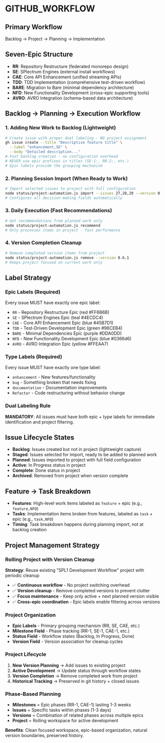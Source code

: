 # GITHUB_WORKFLOW

## Primary Workflow
Backlog → Project → Planning → Implementation

## Seven-Epic Structure
- **RR**: Repository Restructure (federated monorepo design)
- **SE**: SPlectrum Engines (external install workflows)  
- **CAE**: Core API Enhancement (unified streaming APIs)
- **TDD**: TDD Implementation (comprehensive test-driven workflow)
- **BARE**: Migration to Bare (minimal dependency architecture)
- **NFD**: New Functionality Development (cross-epic supporting tools)
- **AVRO**: AVRO Integration (schema-based data architecture)

## Backlog → Planning → Execution Workflow

### 1. Adding New Work to Backlog (Lightweight)
```bash
# Create issue with proper dual labeling - NO project assignment  
gh issue create --title "Descriptive feature title" \
  --label "enhancement,SE" \
  --body "Detailed description..."
# Fast backlog creation - no configuration overhead
# NEVER use epic prefixes in titles (SE-1:, RR-2:, etc.)
# Epic labels provide the grouping mechanism
```

### 2. Planning Session Import (When Ready to Work)
```bash
# Import selected issues to project with full configuration
node status/project-automation.js import --issues 27,28,29 --version 0.6.2
# Configures all decision-making fields automatically
```

### 3. Daily Execution (Fast Recommendations)
```bash
# Get recommendations from planned work only
node status/project-automation.js recommend
# Only processes items in project - fast performance
```

### 4. Version Completion Cleanup
```bash
# Remove completed version items from project
node status/project-automation.js remove --version 0.6.1
# Keeps project focused on current work only
```

## Label Strategy

### Epic Labels (Required)
Every issue MUST have exactly one epic label:
- `RR` - Repository Restructure Epic (red #FF6B6B)
- `SE` - SPlectrum Engines Epic (teal #4ECDC4)  
- `CAE` - Core API Enhancement Epic (blue #45B7D1)
- `TDD` - Test-Driven Development Epic (green #96CEB4)
- `BARE` - Minimal Dependencies Epic (purple #DDA0DD)
- `NFD` - New Functionality Development Epic (blue #0366d6)
- `AVRO` - AVRO Integration Epic (yellow #FFEAA7)

### Type Labels (Required)
Every issue MUST have exactly one type label:
- `enhancement` - New features/functionality
- `bug` - Something broken that needs fixing
- `documentation` - Documentation improvements
- `Refactor` - Code restructuring without behavior change

### Dual Labeling Rule
**MANDATORY**: All issues must have both epic + type labels for immediate identification and project filtering.

## Issue Lifecycle States
- **Backlog**: Issues created but not in project (lightweight capture)
- **Staged**: Issues selected for import, ready to be added to planned work
- **Planned**: Issues imported to project with full field configuration  
- **Active**: In Progress status in project
- **Complete**: Done status in project
- **Archived**: Removed from project when version complete

## Feature → Task Breakdown
- **Features**: High-level work items labeled as `feature` + epic (e.g., `feature,NFD`)
- **Tasks**: Implementation items broken from features, labeled as `task` + epic (e.g., `task,NFD`)
- **Timing**: Task breakdown happens during planning import, not at backlog creation

## Project Management Strategy

### Rolling Project with Version Cleanup
**Strategy**: Reuse existing "SPL1 Development Workflow" project with periodic cleanup
- ✅ **Continuous workflow** - No project switching overhead
- ✅ **Version cleanup** - Remove completed versions to prevent clutter  
- ✅ **Focus maintenance** - Keep only active + next planned version visible
- ✅ **Cross-epic coordination** - Epic labels enable filtering across versions

### Project Organization
- **Epic Labels** - Primary grouping mechanism (RR, SE, CAE, etc.)
- **Milestone Field** - Phase tracking (RR-1, SE-1, CAE-1, etc.) 
- **Status Field** - Workflow states (Backlog, In Progress, Done)
- **Version Field** - Version association for cleanup cycles

### Project Lifecycle
1. **New Version Planning** → Add issues to existing project
2. **Active Development** → Update status through workflow states  
3. **Version Completion** → Remove completed work from project
4. **Historical Tracking** → Preserved in git history + closed issues

### Phase-Based Planning
- **Milestones** = Epic phases (RR-1, CAE-1) lasting 1-3 weeks
- **Issues** = Specific tasks within phases (1-3 days)  
- **Versions** = Combination of related phases across multiple epics
- **Project** = Rolling workspace for active development

**Benefits**: Clean focused workspace, epic-based organization, natural version boundaries, preserved history.